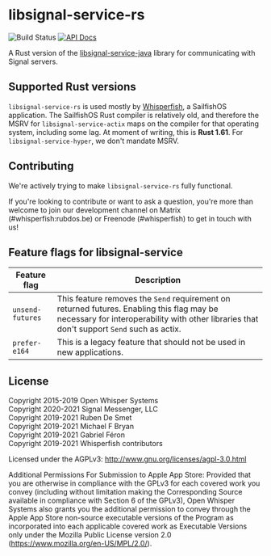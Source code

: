# libsignal-service-rs

![Build Status](https://github.com/whisperfish/libsignal-service-rs/workflows/CI/badge.svg)
[![API Docs](https://img.shields.io/badge/docs-libsignal--service-blue)](https://whisperfish.github.io/libsignal-service-rs/libsignal_service)

A Rust version of the [libsignal-service-java][lsj] library for communicating
with Signal servers.

## Supported Rust versions

`libsignal-service-rs` is used mostly by [Whisperfish](https://gitlab.com/whisperfish/whisperfish/),
a SailfishOS application.
The SailfishOS Rust compiler is relatively old, and therefore the MSRV for `libsignal-service-actix` maps on the compiler for that operating system,
including some lag.
At moment of writing, this is **Rust 1.61**.
For `libsignal-service-hyper`, we don't mandate MSRV.

## Contributing

We're actively trying to make `libsignal-service-rs` fully functional.

If you're looking to contribute or want to ask a question, you're more than welcome to join our development channel on Matrix (#whisperfish:rubdos.be) or Freenode (#whisperfish) to get in touch with us!

## Feature flags for libsignal-service

| Feature flag     | Description                                                                                                                                                                             |
|------------------|-----------------------------------------------------------------------------------------------------------------------------------------------------------------------------------------|
| `unsend-futures` | This feature removes the `Send` requirement on returned futures. Enabling this flag may be necessary for interoperability with other libraries that don't support `Send` such as actix. |
| `prefer-e164`    | This is a legacy feature that should not be used in new applications.                                                                                                                   |

## License

Copyright 2015-2019 Open Whisper Systems  
Copyright 2020-2021 Signal Messenger, LLC  
Copyright 2019-2021 Ruben De Smet  
Copyright 2019-2021 Michael F Bryan  
Copyright 2019-2021 Gabriel Féron  
Copyright 2019-2021 Whisperfish contributors  

Licensed under the AGPLv3: http://www.gnu.org/licenses/agpl-3.0.html

Additional Permissions For Submission to Apple App Store: Provided that you
are otherwise in compliance with the GPLv3 for each covered work you convey
(including without limitation making the Corresponding Source available in
compliance with Section 6 of the GPLv3), Open Whisper Systems also grants you
the additional permission to convey through the Apple App Store non-source
executable versions of the Program as incorporated into each applicable
covered work as Executable Versions only under the Mozilla Public License
version 2.0 (https://www.mozilla.org/en-US/MPL/2.0/).

[lsj]: https://github.com/signalapp/libsignal-service-java
